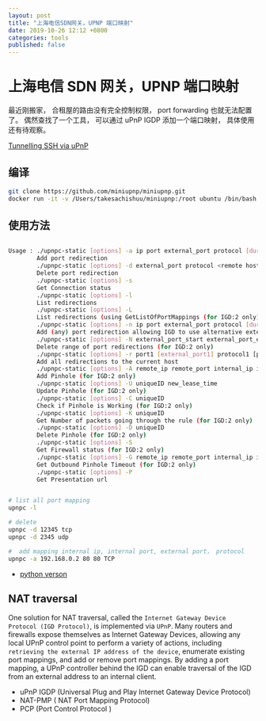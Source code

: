 ```yaml
---
layout: post
title: "上海电信SDN网关，UPNP 端口映射"
date: 2019-10-26 12:12 +0800
categories: tools
published: false
---
```


# 上海电信 SDN 网关，UPNP 端口映射

最近刚搬家， 合租屋的路由没有完全控制权限， port forwarding 也就无法配置了。 偶然查找了一个工具， 可以通过 uPnP IGDP 添加一个端口映射， 具体使用还有待观察。

[Tunnelling SSH via uPnP](https://medium.com/@jos.martin/tunnelling-ssh-via-upnp-af023d04290d)

## 编译

```sh
git clone https://github.com/miniupnp/miniupnp.git
docker run -it -v /Users/takesachishuu/miniupnp:/root ubuntu /bin/bash
```

## 使用方法

```sh

Usage :	./upnpc-static [options] -a ip port external_port protocol [duration]
		Add port redirection
       	./upnpc-static [options] -d external_port protocol <remote host>
		Delete port redirection
       	./upnpc-static [options] -s
		Get Connection status
       	./upnpc-static [options] -l
		List redirections
       	./upnpc-static [options] -L
		List redirections (using GetListOfPortMappings (for IGD:2 only)
       	./upnpc-static [options] -n ip port external_port protocol [duration]
		Add (any) port redirection allowing IGD to use alternative external_port (for IGD:2 only)
       	./upnpc-static [options] -N external_port_start external_port_end protocol [manage]
		Delete range of port redirections (for IGD:2 only)
       	./upnpc-static [options] -r port1 [external_port1] protocol1 [port2 [external_port2] protocol2] [...]
		Add all redirections to the current host
       	./upnpc-static [options] -A remote_ip remote_port internal_ip internal_port protocol lease_time
		Add Pinhole (for IGD:2 only)
       	./upnpc-static [options] -U uniqueID new_lease_time
		Update Pinhole (for IGD:2 only)
       	./upnpc-static [options] -C uniqueID
		Check if Pinhole is Working (for IGD:2 only)
       	./upnpc-static [options] -K uniqueID
		Get Number of packets going through the rule (for IGD:2 only)
       	./upnpc-static [options] -D uniqueID
		Delete Pinhole (for IGD:2 only)
       	./upnpc-static [options] -S
		Get Firewall status (for IGD:2 only)
       	./upnpc-static [options] -G remote_ip remote_port internal_ip internal_port protocol
		Get Outbound Pinhole Timeout (for IGD:2 only)
       	./upnpc-static [options] -P
		Get Presentation url


# list all port mapping
upnpc -l

# delete
upnpc -d 12345 tcp
upnpc -d 2345 udp

#  add mapping internal ip, internal port, external port， protocol
upnpc -a 192.168.0.2 80 80 TCP
```

- [python verson](https://pypi.org/project/miniupnpc)

## NAT traversal

One solution for NAT traversal, called the `Internet Gateway Device Protocol (IGD Protocol)`, is implemented via `UPnP`. Many routers and firewalls expose themselves as Internet Gateway Devices, allowing any local UPnP control point to perform a variety of actions, including `retrieving the external IP address of the device`, enumerate existing port mappings, and add or remove port mappings. By adding a port mapping, a UPnP controller behind the IGD can enable traversal of the IGD from an external address to an internal client.

- uPnP IGDP (Universal Plug and Play Internet Gateway Device Protocol)
- NAT-PMP ( NAT Port Mapping Protocol)
- PCP (Port Control Protocol )

```

```
